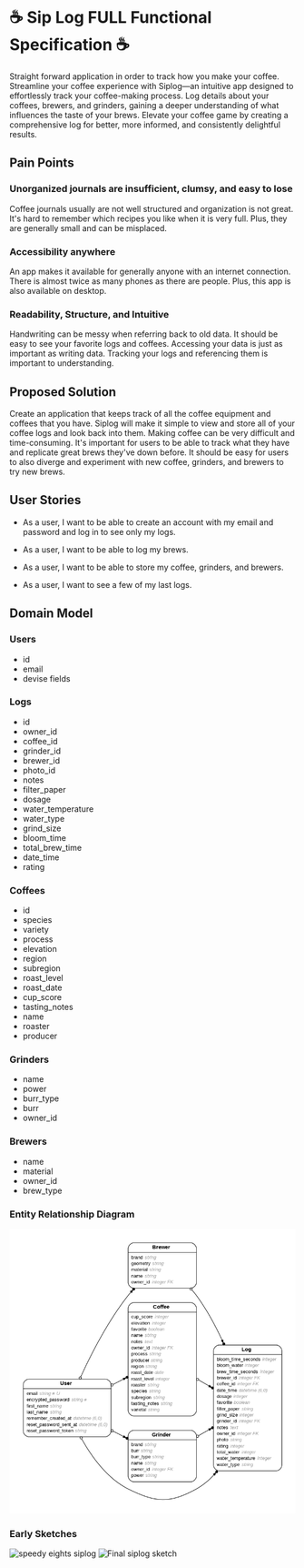 # ☕️ Sip Log FULL Functional Specification ☕️

Straight forward application in order to track how you make your coffee.
Streamline your coffee experience with Siplog—an intuitive app designed to effortlessly track your coffee-making process.
Log details about your coffees, brewers, and grinders, gaining a deeper understanding of what influences the taste of your brews. 
Elevate your coffee game by creating a comprehensive log for better, more informed, and consistently delightful results.

## Pain Points
### Unorganized journals are insufficient, clumsy, and easy to lose
  Coffee journals usually are not well structured and organization is not great. It's hard to remember which recipes you like when it is very full. Plus, they are generally small and can be misplaced.
### Accessibility anywhere
 An app makes it available for generally anyone with an internet connection. There is almost twice as many phones as there are people. Plus, this app is also available on desktop.
### Readability, Structure, and Intuitive
 Handwriting can be messy when referring back to old data. It should be easy to see your favorite logs and coffees. Accessing your data is just as important as writing data. Tracking your logs and referencing them is important to understanding.

## Proposed Solution

Create an application that keeps track of all the coffee equipment and coffees that you have. Siplog will make it simple to view and store all of your coffee logs and look back into them. Making coffee can be very difficult and time-consuming. It's important for users to be able to track what they have and replicate great brews they've down before. It should be easy for users to also diverge and experiment with new coffee, grinders, and brewers to try new brews.

## User Stories
- As a user, I want to be able to create an account with my email and password and log in to see only my logs.

- As a user, I want to be able to log my brews.

- As a user, I want to be able to store my coffee, grinders, and brewers.

- As a user, I want to see a few of my last logs.

## Domain Model

### Users
- id
- email
- devise fields

### Logs
- id
- owner_id
- coffee_id
- grinder_id
- brewer_id
- photo_id
- notes
- filter_paper
- dosage
- water_temperature
- water_type
- grind_size
- bloom_time
- total_brew_time
- date_time
- rating

### Coffees
- id
- species
- variety
- process
- elevation
- region
- subregion
- roast_level
- roast_date
- cup_score
- tasting_notes
- name
- roaster
- producer

### Grinders
- name
- power
- burr_type
- burr
- owner_id

### Brewers
- name
- material
- owner_id
- brew_type

### Entity Relationship Diagram
<img src="/app/assets/images/erd.png" alt="Entity Relationship Diagram">

### Early Sketches
<img src="/app/assets/images/speedy eights" alt="speedy eights siplog">
<img src="/app/assets/images/final sketch.png" alt="Final siplog sketch">
